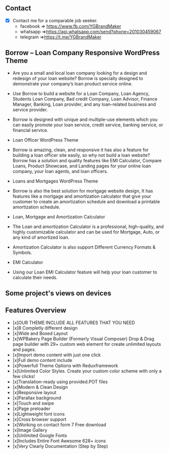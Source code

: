 
## Contact 

- [x] Contact me for a comparable job seeker.
	- facebook => https://www.fb.com/YGBrandMaker
	- whatsapp =>https://api.whatsapp.com/send?phone=201030459067
	- telegram =>https://t.me/YGBrandMaker

##  Borrow – Loan Company Responsive WordPress Theme


- Are you a small and local loan company looking for a design and redesign of your loan website? Borrow is specially designed to demonstrate your company’s loan product service online.

- Use Borrow to build a website for a Loan Company, Loan Agency, Students Loan Company, Bad credit Company, Loan Advisor, Finance Manager, Banking, Loan provider, and any loan-related business and service provider.

- Borrow is designed with unique and multiple-use elements which you can easily promote your loan service, credit service, banking service, or financial service.

- Loan Officer WordPress Theme

- Borrow is amazing, clean, and responsive it has also a feature for building a loan officer site easily, so why not build a loan website? Borrow has a solution and quality features like EMI Calculator, Compare Loans, Product Showcase, and Landing pages for your online loan company, your loan agents, and loan officers.

- Loans and Mortgages WordPress Theme

- Borrow is also the best solution for mortgage website design, It has features like a mortgage and amortization calculator that give your customer to create an amortization schedule and download a printable amortization schedule.

- Loan, Mortgage and Amortization Calculator

- The Loan and amortization Calculator is a professional, high-quality, and highly customizable calculator and can be used for Mortgage, Auto, or any kind of amortized loan.

- Amortization Calculator is also support Different Currency Formats & Symbols.

- EMI Calculator

- Using our Loan EMI Calculator feature will help your loan customer to calculate their needs.
## Some project's views on devices




## Features Overview


 
- [x]OUR THEME INCLUDE ALL FEATURES THAT YOU NEED
- [x]8 Completly different design
- [x]Wide and Boxed Layout
- [x]WPBakery Page Builder (Formerly Visual Composer) Drop & Drag page builder with 29+ custom web element for create unlimited layouts and pages.
- [x]Import demo content with just one click
- [x]Full demo content include
- [x]Powerfull Theme Options with Reduxframework
- [x]Unlimited Color Styles. Create your custom color scheme with only a few clicks!
- [x]Translation-ready using provided.POT files
- [x]Modern & Clean Design
- [x]Responsive layout
- [x]Parallax background
- [x]Touch and swipe
- [x]Page preloader
- [x]Lightweight font icons
- [x]Cross browser support
- [x]Working on contact form 7 Free download
- [x]Image Gallery
- [x]Unlimited Google Fonts
- [x]Includes Entire Font Awesome 628+ icons
- [x]Very Clearly Documentation (Step by Step)
